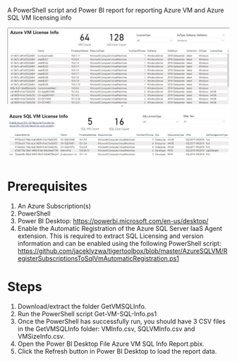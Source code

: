 A PowerShell script and Power BI report for reporting Azure VM and Azure SQL VM licensing info

![Azure VM Report](https://github.com/jaceklyzwa/azure-vm-sql-report/blob/main/Images/Screenshot%202021-01-13%20114142.jpg)
![Azure SQL VM Report](https://github.com/jaceklyzwa/azure-vm-sql-report/blob/main/Images/Screenshot%202021-01-13%20114237.jpg)

# Prerequisites
1. An Azure Subscription(s)
2. PowerShell
3. Power BI Desktop: https://powerbi.microsoft.com/en-us/desktop/
4. Enable the Automatic Registration of the Azure SQL Server IaaS Agent extension. This is required to extract SQL Licensing and version information and can be enabled using the following PowerShell script: https://github.com/jaceklyzwa/tigertoolbox/blob/master/AzureSQLVM/RegisterSubscriptionsToSqlVmAutomaticRegistration.ps1

# Steps

1. Download/extract the folder GetVMSQLInfo.
2. Run the PowerShell script Get-VM-SQL-Info.ps1
3. Once the PowerShell has successfully run, you should have 3 CSV files in the GetVMSQLInfo folder: VMInfo.csv, SQLVMInfo.csv and VMSizeInfo.csv.
4. Open the Power BI Desktop File Azure VM SQL Info Report.pbix.
5. Click the Refresh button in Power BI Desktop to load the report data.
